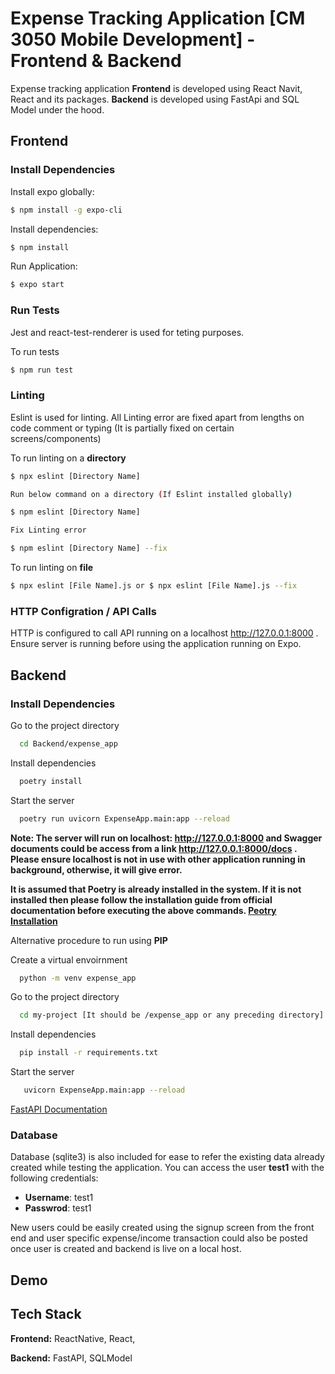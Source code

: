 
# Expense Tracking Application [CM 3050 Mobile Development] - Frontend & Backend

Expense tracking application **Frontend** is developed using React Navit, React and its packages. **Backend** is developed using FastApi and SQL Model under the hood.

## Frontend

### Install Dependencies

Install expo globally:

```bash
$ npm install -g expo-cli
```

Install dependencies:


```bash
$ npm install
```

Run Application:

```bash
$ expo start
```

### Run Tests

Jest and react-test-renderer is used for teting purposes. 

To run tests
```bash
$ npm run test
```

### Linting 

Eslint is used for linting. All Linting error are fixed apart from lengths on code comment or typing (It is partially fixed on certain screens/components)

To run linting on a **directory**

```bash
$ npx eslint [Directory Name]

Run below command on a directory (If Eslint installed globally)

$ npm eslint [Directory Name]

Fix Linting error

$ npm eslint [Directory Name] --fix
```

To run linting on **file**

```bash
$ npx eslint [File Name].js or $ npx eslint [File Name].js --fix
```


### HTTP Configration / API Calls

HTTP is configured to call API running on a localhost http://127.0.0.1:8000 . Ensure server is running before using the application running on Expo.


## Backend

### Install Dependencies

Go to the project directory

```bash
  cd Backend/expense_app
```

Install dependencies

```bash
  poetry install
```

Start the server

```bash
  poetry run uvicorn ExpenseApp.main:app --reload
```

**Note: The server will run on localhost: http://127.0.0.1:8000 and Swagger documents could be access from a link http://127.0.0.1:8000/docs . Please ensure localhost is not in use with other application running in background, otherwise, it will give error.**

__It is assumed that Poetry is already installed in the system. If it is not installed then please follow the installation guide from official documentation before executing the above commands. [Peotry Installation](https://python-poetry.org/docs/#installation)__

Alternative procedure to run using __PIP__

Create a virtual envoirnment

```bash
  python -m venv expense_app
```

Go to the project directory

```bash
  cd my-project [It should be /expense_app or any preceding directory]
```

Install dependencies

```bash
  pip install -r requirements.txt
```

Start the server

```bash
   uvicorn ExpenseApp.main:app --reload
```

[FastAPI Documentation](https://fastapi.tiangolo.com/)


### Database

Database (sqlite3) is also included for ease to refer the existing data already created while testing the application. You can access the user **test1** with the following credentials:

- **Username**: test1
- **Passwrod**: test1 

New users could be easily created using the signup screen from the front end and user specific expense/income transaction could also be posted once user is created and backend is live on a local host.


## Demo




## Tech Stack

**Frontend:** ReactNative, React,

**Backend:** FastAPI, SQLModel

